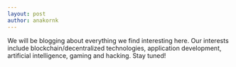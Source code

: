 ```yaml
---
layout: post
author: anakornk
---
```

We will be blogging about everything we find interesting here. Our interests include blockchain/decentralized technologies, application development, artificial intelligence, gaming and hacking. Stay tuned!
